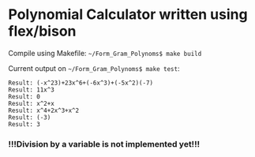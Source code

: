 # **Polynomial Calculator written using flex/bison**
Compile using Makefile: ```~/Form_Gram_Polynoms$ make build```

Current output on ```~/Form_Gram_Polynoms$ make test```:
```
Result: (-x^23)+23x^6+(-6x^3)+(-5x^2)(-7)
Result: 11x^3 
Result: 0
Result: x^2+x 
Result: x^4+2x^3+x^2 
Result: (-3)
Result: 3
```
### **!!!Division by a variable is not implemented yet!!!**